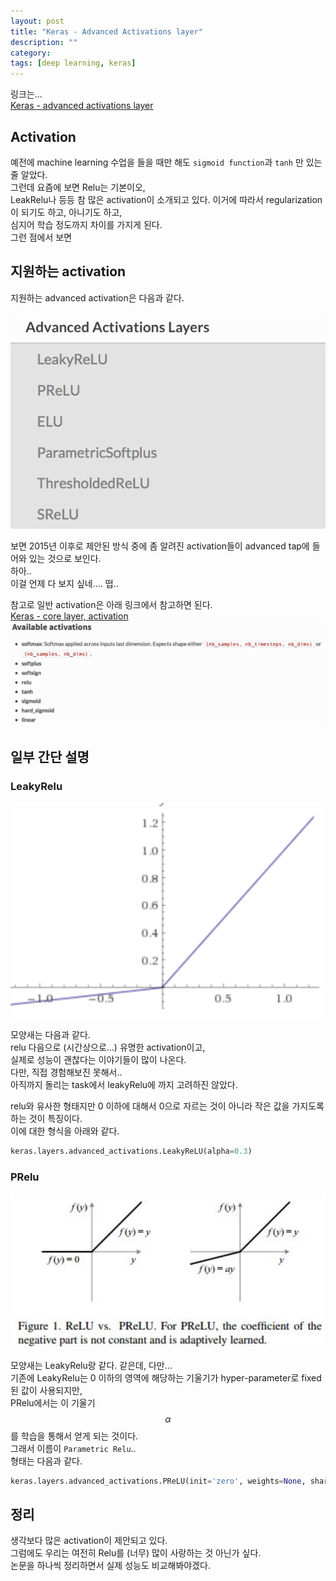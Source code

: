 ```yaml
---
layout: post
title: "Keras - Advanced Activations layer"
description: ""
category:
tags: [deep learning, keras]
---
```


링크는…   
[Keras - advanced activations layer](https://keras.io/layers/advanced-activations/)

## Activation
예전에 machine learning 수업을 들을 때만 해도 `sigmoid function`과 `tanh` 만 있는 줄 알았다.  
그런데 요즘에 보면 Relu는 기본이오,  
LeakRelu나 등등 참 많은 activation이 소개되고 있다. 이거에 따라서 regularization이 되기도 하고, 아니기도 하고,  
심지어 학습 정도까지 차이를 가지게 된다.   
그런 점에서 보면 

## 지원하는 activation
지원하는 advanced activation은 다음과 같다.  

![](/assets/2017-02-15-Keras_-_Advanced_Activations_layer/A75220E6-A409-4651-8385-410301CFDB32.png)

보면 2015년 이후로 제안된 방식 중에 좀 알려진 activation들이 advanced tap에 들어와 있는 것으로 보인다.  
하아..   
이걸 언제 다 보지 싶네….  떱..  

참고로 일반 activation은 아래 링크에서 참고하면 된다.  
[Keras - core layer, activation](https://keras.io/layers/core/#activation)
![](/assets/2017-02-15-Keras_-_Advanced_Activations_layer/F3A60478-6BC3-42E8-B779-2126D42A8B16.png)



## 일부 간단 설명
### LeakyRelu

![](/assets/2017-02-15-Keras_-_Advanced_Activations_layer/34C3D5E1-6B97-4666-89AF-D10BD6B10F3D.png)

모양새는 다음과 같다.   
relu 다음으로 (시간상으로…) 유명한 activation이고,  
실제로 성능이 괜찮다는 이야기들이 많이 나온다.  
다만, 직접 경험해보진 못해서..  
아직까지 돌리는 task에서 leakyRelu에 까지 고려하진 않았다.

relu와 유사한 형태지만 0 이하에 대해서 0으로 자르는 것이 아니라 작은 값을 가지도록 하는 것이 특징이다.   
이에 대한 형식을 아래와 같다.  

```python
keras.layers.advanced_activations.LeakyReLU(alpha=0.3)
```

### PRelu

![](/assets/2017-02-15-Keras_-_Advanced_Activations_layer/E533E2F8-B9B3-440A-887C-9E46DCDC1CC7.png)

모양새는 LeakyRelu랑 같다. 같은데, 다만…  
기존에 LeakyRelu는 0 이하의 영역에 해당하는 기울기가 hyper-parameter로 fixed된 값이 사용되지만,  
PRelu에서는 이 기울기 $$\alpha$$를 학습을 통해서 얻게 되는 것이다.  
그래서 이름이 `Parametric Relu`..  
형태는 다음과 같다.  

```python
keras.layers.advanced_activations.PReLU(init='zero', weights=None, shared_axes=None)
```


## 정리
생각보다 많은 activation이 제안되고 있다.  
그럼에도 우리는 여전히 Relu를 (너무) 많이 사랑하는 것 아닌가 싶다.  
논문을 하나씩 정리하면서 실제 성능도 비교해봐야겠다.  
